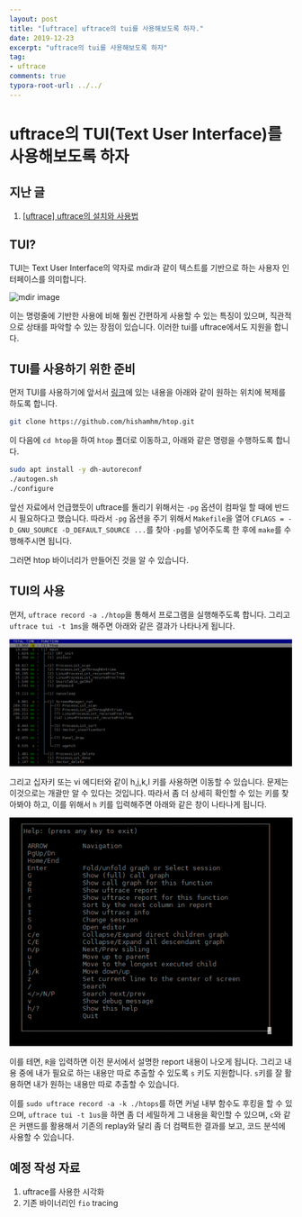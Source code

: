 ```yaml
---
layout: post
title: "[uftrace] uftrace의 tui를 사용해보도록 하자."
date: 2019-12-23
excerpt: "uftrace의 tui를 사용해보도록 하자"
tag:
- uftrace
comments: true
typora-root-url: ../../
---
```


# uftrace의 TUI(Text User Interface)를 사용해보도록 하자

## 지난 글

1. [[uftrace] uftrace의 설치와 사용법](https://blackinkgj.github.io/uftrace-installation/)

## TUI?

TUI는 Text User Interface의 약자로 mdir과 같이 텍스트를 기반으로 하는 사용자 인터페이스를 의미합니다.

![mdir image](https://macsplex.com/files/attach/images/11642/449/028/7f5e7718c16c67892e966c7c75f60cde.png)

이는 명령줄에 기반한 사용에 비해 훨씬 간편하게 사용할 수 있는 특징이 있으며, 직관적으로 상태를 파악할 수 있는 장점이 있습니다. 이러한 tui를 uftrace에서도 지원을 합니다.

## TUI를 사용하기 위한 준비

먼저 TUI를 사용하기에 앞서서 [링크](https://github.com/hishamhm/htop)에 있는 내용을 아래와 같이 원하는 위치에 복제를 하도록 합니다.

```bash
git clone https://github.com/hishamhm/htop.git
```

이 다음에 `cd htop`을 하여 `htop` 폴더로 이동하고, 아래와 같은 명령을 수행하도록 합니다.

```bash
sudo apt install -y dh-autoreconf
./autogen.sh
./configure
```

앞선 자료에서 언급했듯이 uftrace를 돌리기 위해서는 `-pg` 옵션이 컴파일 할 때에 반드시 필요하다고 했습니다. 따라서 `-pg` 옵션을 주기 위해서 `Makefile`을 열어 `CFLAGS = -D_GNU_SOURCE -D_DEFAULT_SOURCE ...`를 찾아 `-pg`를 넣어주도록 한 후에 `make`를 수행해주시면 됩니다.

그러면 htop 바이너리가 만들어진 것을 알 수 있습니다.

## TUI의 사용

먼저, `uftrace record -a ./htop`을 통해서 프로그램을 실행해주도록 합니다. 그리고 `uftrace tui -t 1ms`을 해주면 아래와 같은 결과가 나타나게 됩니다.

![image-20191224115121829](/assets/img/res/2019-uftrace/tui-1.png)

그리고 십자키 또는 vi 에디터와 같이 h,j,k,l 키를 사용하면 이동할 수 있습니다. 문제는 이것으로는 개괄만 알 수 있다는 것입니다. 따라서 좀 더 상세히 확인할 수 있는 키를 찾아봐야 하고, 이를 위해서 `h` 키를 입력해주면 아래와 같은 창이 나타나게 됩니다.

![image-20191224115437435](/assets/img/res/2019-uftrace/tui-2.png)

이를 테면, `R`을 입력하면 이전 문서에서 설명한 report 내용이 나오게 됩니다. 그리고 내용 중에 내가 필요로 하는 내용만 따로 추출할 수 있도록 `s` 키도 지원합니다. `s`키를 잘 활용하면 내가 원하는 내용만 따로 추출할 수 있습니다.

이를 `sudo uftrace record -a -k ./htops`를 하면 커널 내부 함수도 후킹을 할 수 있으며, `uftrace tui -t 1us`을 하면 좀 더 세밀하게 그 내용을 확인할 수 있으며, `c`와 같은 커맨드를 활용해서 기존의 replay와 달리 좀 더 컴팩트한 결과를 보고, 코드 분석에 사용할 수 있습니다.

## 예정 작성 자료

1. uftrace를 사용한 시각화
2. 기존 바이너리인 `fio` tracing